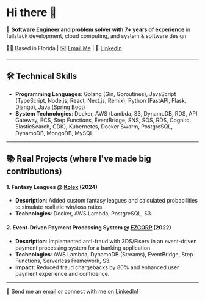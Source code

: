 # Hi there 👋

🌟 **Software Engineer and problem solver with 7+ years of experience** in fullstack development, cloud computing, and system & software design

📍🌴 Based in Florida | ✉️ [Email Me](mailto:marcosaleman.developer@gmail.com) | 🔗 [LinkedIn](https://www.linkedin.com/in/aleman-marcos/)

---

## 🛠️ Technical Skills

- **Programming Languages**: Golang (Gin, Goroutines), JavaScript (TypeScript, Node.js, React, Next.js, Remix), Python (FastAPI, Flask, Django), Java (Spring Boot)
- **System Technologies**: Docker, AWS (Lambda, S3, DynamoDB, RDS, API Gateway, ECS, Step Functions, EventBridge, SNS, SQS, RDS, Cognito, ElasticSearch, CDK), Kubernetes, Docker Swarm, PostgreSQL, DynamoDB, MongoDB, MySQL

---

## 📚 Real Projects (where I've made big contributions)

#### **1. Fantasy Leagues @ [Kolex](https://kings-league.kolex.gg/) (2024)**
- **Description**: Added custom fantasy leagues and calculated probabilities to simulate realistic win/loss ratios.
- **Technologies**: Docker, AWS Lambda, PostgreSQL, S3.

#### **2. Event-Driven Payment Processing System @ [EZCORP](https://www.ezplus.com/) (2022)**
- **Description**: Implemented anti-fraud with 3DS/Fiserv in an event-driven payment processing system for a banking application.
- **Technologies**: AWS Lambda, DynamoDB (Streams), EventBridge, Step Functions, Serverless Framework, S3.
- **Impact**: Reduced fraud chargebacks by 80% and enhanced user payment experience and confidence.

---

🚀 Send me an [email](mailto:marcosaleman.developer@gmail.com) or connect with me on [LinkedIn](https://www.linkedin.com/in/aleman-marcos/)!
